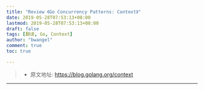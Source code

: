 ```yaml
---
title: "Review 《Go Concurrency Patterns: Context》"
date: 2019-05-28T07:53:13+08:00
lastmod: 2019-05-28T07:53:13+08:00
draft: false
tags: [翻译, Go, Context]
author: "bwangel"
comment: true
toc: true

---
```


> + 原文地址: https://blog.golang.org/context

<!--more-->
---


